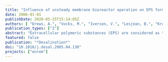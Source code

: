 ```yaml
---
title: "Influence of unsteady membrane bioreactor operation on EPS formation and filtration resistance"
date: 2006-01-01
publishDate: 2020-05-25T15:14:05Z
authors: [ "Drews, A.", "Vocks, M.", "Iversen, V.", "Lesjean, B.", "Kraume, M." ]
publication_types: ["2"]
abstract: "Extracellular polymeric substances (EPS) are considered as the major cause of membrane fouling in membranebioreactors. Recent studies have revealed a linear relationship between fouling rate (increase of filtration resistanceover time) and polysaccharide (PS) concentration [1]. Several factors like the type of wastewater, sludge loading rate, sludge age, MLSS concentration, and mechanical stress are known to influence the concentration of dissolved EPS. Also, unsteady states like intermittent feeding or shifts in the oxygen supply have been identified as additionalfactors leading to an increase in EPS formation or to a change in its fouling propensity. However, no systematicinvestigation to quantify such influences has been undertaken so far. This study is aimed at determining the influenceof discontinuous excess sludge withdrawal often applied in small decentralised plants and resulting unsteady loadingrates on EPS formation and filtration resistance. The general trend of increased fouling rate at higher PS concentrationsis confirmed but data show a larger scatter which could be due to a change in the PS structure and hence their fouling potential. The levels of dissolved oxygen and nitrate which also fluctuate more strongly in MBRs withirregular sludge wastage appear to have a profound impact on EPS uptake rate and thereby on EPS concentration."
featured: false
publication: "*Desalination*"
doi: "10.1016/j.desal.2005.04.130"
projects: ["enrem"]
---
```


